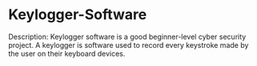 # Keylogger-Software
Description: Keylogger software is a good beginner-level cyber security project. A keylogger is software used to record every keystroke made by the user on their keyboard devices.
